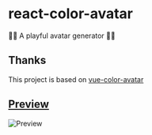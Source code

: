 # react-color-avatar
🧑‍🦱 A playful avatar generator 🧑‍🦳

## Thanks

This project is based on [vue-color-avatar](https://github.com/Codennnn/vue-color-avatar)

## [Preview](https://avatar.gogogo7.com)
![Preview](../react-color-avatar/src/images/img.png)
